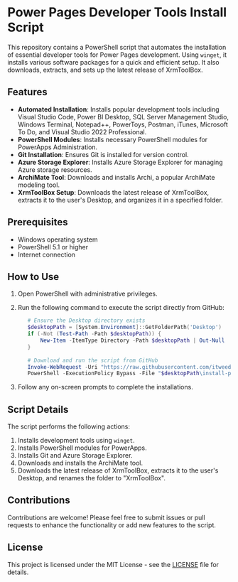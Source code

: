 # Power Pages Developer Tools Install Script

This repository contains a PowerShell script that automates the installation of essential developer tools for Power Pages development. Using `winget`, it installs various software packages for a quick and efficient setup. It also downloads, extracts, and sets up the latest release of XrmToolBox.

## Features

- **Automated Installation**: Installs popular development tools including Visual Studio Code, Power BI Desktop, SQL Server Management Studio, Windows Terminal, Notepad++, PowerToys, Postman, iTunes, Microsoft To Do, and Visual Studio 2022 Professional.
- **PowerShell Modules**: Installs necessary PowerShell modules for PowerApps Administration.
- **Git Installation**: Ensures Git is installed for version control.
- **Azure Storage Explorer**: Installs Azure Storage Explorer for managing Azure storage resources.
- **ArchiMate Tool**: Downloads and installs Archi, a popular ArchiMate modeling tool.
- **XrmToolBox Setup**: Downloads the latest release of XrmToolBox, extracts it to the user's Desktop, and organizes it in a specified folder.

## Prerequisites

- Windows operating system
- PowerShell 5.1 or higher
- Internet connection

## How to Use

1. Open PowerShell with administrative privileges.
2. Run the following command to execute the script directly from GitHub:

   ```powershell
      # Ensure the Desktop directory exists
      $desktopPath = [System.Environment]::GetFolderPath('Desktop')
      if (-Not (Test-Path -Path $desktopPath)) {
          New-Item -ItemType Directory -Path $desktopPath | Out-Null
      }
      
      # Download and run the script from GitHub
      Invoke-WebRequest -Uri "https://raw.githubusercontent.com/itweedie/Power-Pages-Developer-Tools-Install-Script/main/install-power-platform-dev-tools.ps1" -OutFile "$desktopPath\install-power-platform-dev-tools.ps1"
      PowerShell -ExecutionPolicy Bypass -File "$desktopPath\install-power-platform-dev-tools.ps1"
   ```

3. Follow any on-screen prompts to complete the installations.

## Script Details

The script performs the following actions:

1. Installs development tools using `winget`.
2. Installs PowerShell modules for PowerApps.
3. Installs Git and Azure Storage Explorer.
4. Downloads and installs the ArchiMate tool.
5. Downloads the latest release of XrmToolBox, extracts it to the user's Desktop, and renames the folder to "XrmToolBox".

## Contributions

Contributions are welcome! Please feel free to submit issues or pull requests to enhance the functionality or add new features to the script.

## License

This project is licensed under the MIT License - see the [LICENSE](LICENSE) file for details.
